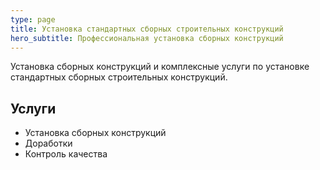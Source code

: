 ```yaml
---
type: page
title: Установка стандартных сборных строительных конструкций
hero_subtitle: Профессиональная установка сборных конструкций
---
```


Установка сборных конструкций и комплексные услуги по установке стандартных сборных строительных конструкций.

## Услуги

- Установка сборных конструкций
- Доработки
- Контроль качества
